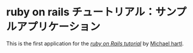 # ruby on rails チュートリアル：サンプルアプリケーション

This is the first application for the
[*ruby on Rails tutorial*](http://railstutorial.jp/)
by [Michael hartl](http://michaelhartl.com/).